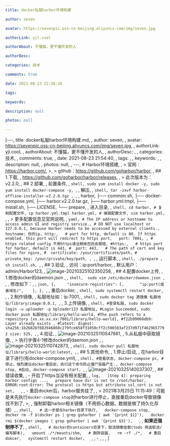 ```yaml
---
title: docker私服harbor环境构建

author: seven

avatar: https://sevenpic.oss-cn-beijing.aliyuncs.com/img/seven.jpg

authorLink: yjl.cool

authorAbout: 不懂猫，更不懂开发的人

authorDesc: 

categories: 技术

comments: true

date: 2021-08-23 22:20:28

tags: 

keywords: 

description: null

photos: null

---
```

[---, title: docker私服harbor环境构建.md, , author: seven, , avatar: https://sevenpic.oss-cn-beijing.aliyuncs.com/img/seven.jpg, , authorLink: yjl.cool, , authorAbout: 不懂猫，更不懂开发的人, , authorDesc: , , categories: 技术, , comments: true, , date: 2021-08-23 21:54:40, , tags: , , keywords: , , description: null, , photos: null, , ---, # Harbor环境搭建, , > 官网：https://harbor.com/, >, > github：https://github.com/goharbor/harbor, , ## 1.下载, , https://github.com/goharbor/harbor/releases, , > 此次版本为：v2.2.0, , ## 2.部署, , 前置条件, , ```shell, sudo yum install docker -y, sudo yum install docker-compose -y, ```, , 解压, , ```shell, tar -zxvf harbor-offline-installer-v2.2.0.tgz , ```, , harbor, ├── common.sh, ├── docker-compose.yml, ├── harbor.v2.2.0.tar.gz, ├── harbor.yml.tmpl, ├── install.sh, ├── LICENSE, └── prepare, , 进入目录, , ```shell, cd harbor, # 复制配置文件, cp harbor.yml.tmpl harbor.yml, # 编辑配置文件, vim harbor.yml, ```, , > 更多配置信息见官网说明, , ```yaml, # The IP address or hostname to access admin UI and registry service., # DO NOT use localhost or 127.0.0.1, because Harbor needs to be accessed by external clients., hostname: 你的ip, http:,   # port for http, default is 80. If https enabled, this port will redirect to https port,   port: 7001, , # https related config 不用https请注释掉否则会报错, #https:,   # https port for harbor, default is 443, #  port: 443,   # The path of cert and key files for nginx, #  certificate: /your/certificate/path, #  private_key: /your/private/key/path, , ```, , 运行脚本, , ```shell, ./prepare , sh install.sh, ```, , ## 3.验证, , 访问：ip:port/harbor, , 默认用户：admin/Harbor123, , ![image-20210325102350258](https://sevenpic.oss-cn-beijing.aliyuncs.com/img/image-20210325102350258.png), , ## 4.配置docker上传, , 1.修改docker的daemon.json , , ```shell,  sudo vim /etc/docker/daemon.json , ```, , 修改如下：, , ```json, {, 	"insecure-registries": [,     	"ip:port(或者域名)",   	], }, ```, , 重启docker, , ```shell, sudo systemctl restart docker, ```, , 2.制作镜像, , 私服地址如：ip:7001, , ```shell, sudo docker tag 源镜像 私服地址/library/image:0.0.1, ```, , 3.上传镜像, , ```shell, #登录私服, sudo docker login -u uploader -p Uploader123 私服地址, #Login Succeeded, sudo docker push 私服地址/library/hello-world, #The push refers to a repository [xx.xx.xx.xx:7001/library/hello-world], #f22b99068db9: Layer already exists , #latest: digest: sha256:1b26826f602946860c279fce658f31050cff2c596583af237d971f4629b57792 size: 525, ```, , 4.验证, , ![image-20210325110547861](https://sevenpic.oss-cn-beijing.aliyuncs.com/img/image-20210325110547861.png), , 5.从私服中获取镜像, , > 执行步骤4-1修改docker的daemon.json , , ![image-20210325110742873](https://sevenpic.oss-cn-beijing.aliyuncs.com/img/image-20210325110742873.png), , ```shell, sudo docker pull 私服地址/library/hello-world:latest, ```, , ## 5.其他命令, , 1.停止/启动, , 在harbor目录下进行(有docker-compose.yml), , ```shell, #查看状态, docker-compose ps, #停止，强烈建议docker重启前，执行这个命令防止僵尸容器产生., docker-compose stop, #启动, docker-compose start, ```, , ![image-20210325140037307](https://sevenpic.oss-cn-beijing.aliyuncs.com/img/image-20210325140037307.png), , ## 错误收集, , - 开启了https当没有相关配置, ,   ```log,   [Step 4]: preparing harbor configs ...,   prepare base dir is set to /root/harbor,   ERROR:root:Error: The protocol is https but attribute ssl_cert is not set,   ```, , - 重启docker后，harbor服务挂了, ,   > 2021年3月25日 11:15:49：可能是未先执行`docker-compose stop`对harbor进行停止，直接重启docker导致镜像找不到了,   >, ,   强制卸载harbor相关镜像（不用担心数据，数据是做了持久化存储）, ,   ```shell,   # 这一步是在harbor目录下执行,   docker-compose stop,   docker rm -f $(docker ps | grep goharbor | awk '{print $1}'),   docker rmi $(docker images | grep goharbor | awk '{print $3}'),   ```, ,   **如果还强制停不了**, ,   ```shell,   # docker的containers目录下，取消镜像挂载(todo 筛选取消/编写脚本),   umount ./*/mounts/shm,   # 删除容器,   rm -rf ./*,   # 重启dokcer,   systemctl restart docker,   ```, , - , ,   , ]